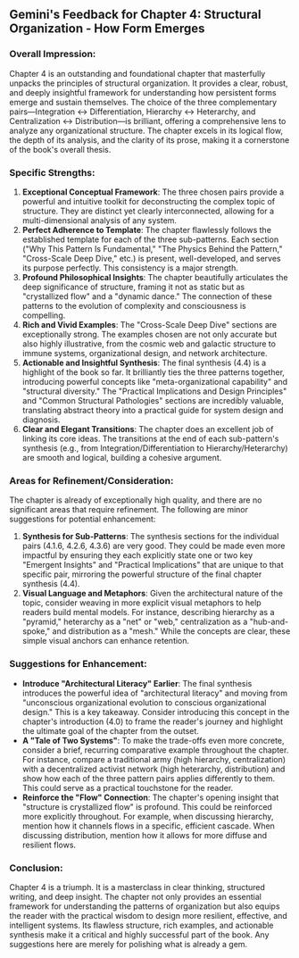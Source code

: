 

## Gemini's Feedback for Chapter 4: Structural Organization - How Form Emerges

### Overall Impression:

Chapter 4 is an outstanding and foundational chapter that masterfully unpacks the principles of structural organization. It provides a clear, robust, and deeply insightful framework for understanding how persistent forms emerge and sustain themselves. The choice of the three complementary pairs—Integration ↔ Differentiation, Hierarchy ↔ Heterarchy, and Centralization ↔ Distribution—is brilliant, offering a comprehensive lens to analyze any organizational structure. The chapter excels in its logical flow, the depth of its analysis, and the clarity of its prose, making it a cornerstone of the book's overall thesis.

### Specific Strengths:

1.  **Exceptional Conceptual Framework**: The three chosen pairs provide a powerful and intuitive toolkit for deconstructing the complex topic of structure. They are distinct yet clearly interconnected, allowing for a multi-dimensional analysis of any system.
2.  **Perfect Adherence to Template**: The chapter flawlessly follows the established template for each of the three sub-patterns. Each section ("Why This Pattern Is Fundamental," "The Physics Behind the Pattern," "Cross-Scale Deep Dive," etc.) is present, well-developed, and serves its purpose perfectly. This consistency is a major strength.
3.  **Profound Philosophical Insights**: The chapter beautifully articulates the deep significance of structure, framing it not as static but as "crystallized flow" and a "dynamic dance." The connection of these patterns to the evolution of complexity and consciousness is compelling.
4.  **Rich and Vivid Examples**: The "Cross-Scale Deep Dive" sections are exceptionally strong. The examples chosen are not only accurate but also highly illustrative, from the cosmic web and galactic structure to immune systems, organizational design, and network architecture.
5.  **Actionable and Insightful Synthesis**: The final synthesis (4.4) is a highlight of the book so far. It brilliantly ties the three patterns together, introducing powerful concepts like "meta-organizational capability" and "structural diversity." The "Practical Implications and Design Principles" and "Common Structural Pathologies" sections are incredibly valuable, translating abstract theory into a practical guide for system design and diagnosis.
6.  **Clear and Elegant Transitions**: The chapter does an excellent job of linking its core ideas. The transitions at the end of each sub-pattern's synthesis (e.g., from Integration/Differentiation to Hierarchy/Heterarchy) are smooth and logical, building a cohesive argument.

### Areas for Refinement/Consideration:

The chapter is already of exceptionally high quality, and there are no significant areas that require refinement. The following are minor suggestions for potential enhancement:

1.  **Synthesis for Sub-Patterns**: The synthesis sections for the individual pairs (4.1.6, 4.2.6, 4.3.6) are very good. They could be made even more impactful by ensuring they each explicitly state one or two key "Emergent Insights" and "Practical Implications" that are unique to that specific pair, mirroring the powerful structure of the final chapter synthesis (4.4).
2.  **Visual Language and Metaphors**: Given the architectural nature of the topic, consider weaving in more explicit visual metaphors to help readers build mental models. For instance, describing hierarchy as a "pyramid," heterarchy as a "net" or "web," centralization as a "hub-and-spoke," and distribution as a "mesh." While the concepts are clear, these simple visual anchors can enhance retention.

### Suggestions for Enhancement:

*   **Introduce "Architectural Literacy" Earlier**: The final synthesis introduces the powerful idea of "architectural literacy" and moving from "unconscious organizational evolution to conscious organizational design." This is a key takeaway. Consider introducing this concept in the chapter's introduction (4.0) to frame the reader's journey and highlight the ultimate goal of the chapter from the outset.
*   **A "Tale of Two Systems"**: To make the trade-offs even more concrete, consider a brief, recurring comparative example throughout the chapter. For instance, compare a traditional army (high hierarchy, centralization) with a decentralized activist network (high heterarchy, distribution) and show how each of the three pattern pairs applies differently to them. This could serve as a practical touchstone for the reader.
*   **Reinforce the "Flow" Connection**: The chapter's opening insight that "structure is crystallized flow" is profound. This could be reinforced more explicitly throughout. For example, when discussing hierarchy, mention how it channels flows in a specific, efficient cascade. When discussing distribution, mention how it allows for more diffuse and resilient flows.

### Conclusion:

Chapter 4 is a triumph. It is a masterclass in clear thinking, structured writing, and deep insight. The chapter not only provides an essential framework for understanding the patterns of organization but also equips the reader with the practical wisdom to design more resilient, effective, and intelligent systems. Its flawless structure, rich examples, and actionable synthesis make it a critical and highly successful part of the book. Any suggestions here are merely for polishing what is already a gem.
